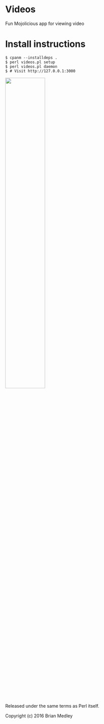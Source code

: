 # Videos
Fun Mojolicious app for viewing video

# Install instructions

```
$ cpanm --installdeps .
$ perl videos.pl setup
$ perl videos.pl daemon
$ # Visit http://127.0.0.1:3000
```

<img align="middle" src="http://bmedley.org/developers.gif" width="50%" height="50%">

Released under the same terms as Perl itself.

Copyright (c) 2016 Brian Medley
